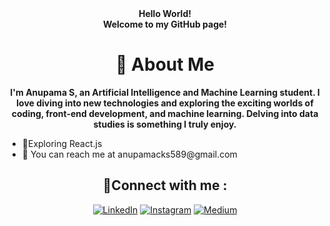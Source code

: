 <div align="center">
<strong>Hello World!<br />
Welcome to my GitHub page!</strong>


# 💫 About Me
**I'm Anupama S, an Artificial Intelligence and Machine Learning student. I love diving into new technologies and exploring the exciting worlds of coding, front-end development, and machine learning. Delving into data studies is something I truly enjoy.**

<div align="left">
 <ul>
  <li>🌱Exploring React.js </li>
  <li>📧 You can reach me at anupamacks589@gmail.com</li>
 </ul>
 </div>
 
 ## 🤝Connect with me :
 
 [![LinkedIn](https://img.shields.io/badge/LinkedIn-%230077B5.svg?logo=linkedin&logoColor=white)](https://www.linkedin.com/in/anupamashettigar)
 [![Instagram](https://img.shields.io/badge/Instagram-%23E4405F.svg?logo=Instagram&logoColor=white)](https://instagram.com/_anupama4331_)
 [![Medium](https://img.shields.io/badge/Medium-12100E?style=for-the-badge&logo=medium&logoColor=white)](https://medium.com/@anupamacks589)

</div>






